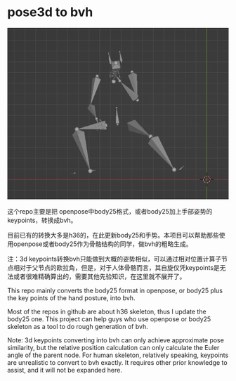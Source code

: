 # pose3d to bvh

![test.png](test.png.png)

这个repo主要是把 openpose中body25格式，或者body25加上手部姿势的keypoints，转换成bvh。

目前已有的转换大多是h36的，在此更新body25和手势。本项目可以帮助那些使用openpose或者body25作为骨骼结构的同学，做bvh的粗略生成。

注：3d keypoints转换bvh只能做到大概的姿势相似，可以通过相对位置计算子节点相对于父节点的欧拉角，但是，对于人体骨骼而言，其自旋仅凭keypoints是无法或者很难精确算出的，需要其他先验知识，在这里就不展开了。

This repo mainly converts the body25 format in openpose, or body25 plus the key points of the hand posture, into bvh.

Most of the repos in github are about h36 skeleton, thus I update the body25 one. This project can help guys who use openpose or body25 skeleton as a tool to do rough generation of bvh.

Note: 3d keypoints converting into bvh can only achieve approximate pose similarity, but the relative position calculation can only calculate the Euler angle of the parent node. For human skeleton, relatively speaking, keypoints are unrealistic to convert to bvh exactly. It requires other prior knowledge to assist, and it will not be expanded here.





